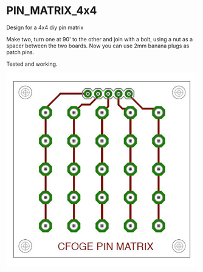 # PIN_MATRIX_4x4
Design for a 4x4 diy pin matrix

Make two, turn one at 90' to the other and join with a bolt, using a nut as a spacer between the two boards.
Now you can use 2mm banana plugs as patch pins.

Tested and working.

![IMAGE OF MATRIX](https://github.com/cfoge/PIN_MATRIX_4x4/blob/main/pin%20matrix.JPG)




